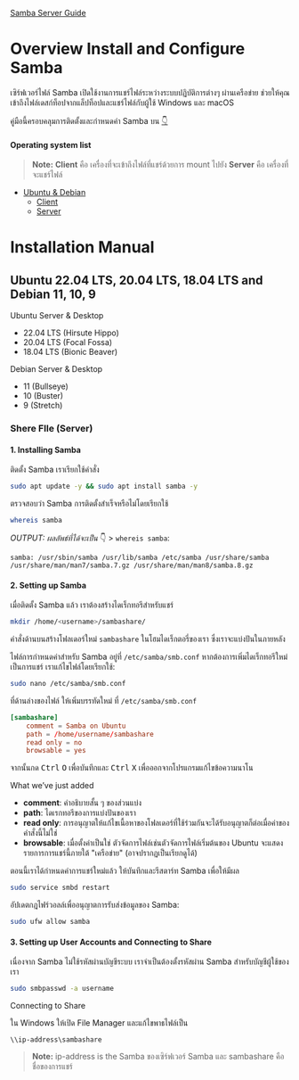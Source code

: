 <!-- https://ubuntu.com/tutorials/install-and-configure-samba#4-setting-up-user-accounts-and-connecting-to-share -->

[Samba Server Guide](https://help.ubuntu.com/community/Samba/SambaServerGuide?_ga=2.22781115.1053081430.1675660950-291376188.1671546043)


<!-- **Check user and group**
```bash
id -u <username>
id -g <groupname>
```

**Check list user**
```bash
pdbedit -L -v
``` -->
# Overview Install and Configure Samba
เซิร์ฟเวอร์ไฟล์ Samba เปิดใช้งานการแชร์ไฟล์ระหว่างระบบปฏิบัติการต่างๆ ผ่านเครือข่าย ช่วยให้คุณเข้าถึงไฟล์เดสก์ท็อปจากแล็ปท็อปและแชร์ไฟล์กับผู้ใช้ Windows และ macOS

คู่มือนี้ครอบคลุมการติดตั้งและกำหนดค่า Samba บน [👇](#operating-system-list)

<!-- What you’ll learn
- Make Server File Shrer with Samba Server & Client
- Share via local network & Network (LAN)

Requirements for doing
- Linux Operating System
- Local Area Network (LAN) to share files over -->

#### Operating system list

> **Note:** **Client** คือ เครื่องที่จะเข้าถึงไฟล์ที่แชร์ด้วยการ mount ไปยัง **Server** คือ เครื่องที่จะแชร์ไฟล์

- [Ubuntu & Debian](#ubuntu-2204-lts-2004-lts-1804-lts-and-debian-11-10-9)
    - [Client](#Shere-FIle-Client)
    - [Server](#shere-file-server)





# Installation Manual
## Ubuntu 22.04 LTS, 20.04 LTS, 18.04 LTS and Debian 11, 10, 9
Ubuntu Server & Desktop
- 22.04 LTS (Hirsute Hippo) 
- 20.04 LTS (Focal Fossa)
- 18.04 LTS (Bionic Beaver)

Debian Server & Desktop
- 11 (Bullseye)
- 10 (Buster)
- 9 (Stretch)


### Shere FIle (Server)

#### 1. Installing Samba

ติดตั้ง Samba เราเรียกใช้คำสั่ง


```bash
sudo apt update -y && sudo apt install samba -y
```


ตรวจสอบว่า Samba การติดตั้งสำเร็จหรือไม่โดยเรียกใช้
```bash
whereis samba
```


_OUTPUT: ผลลัพธ์ที่ได้จะเป็น_ 👇 > `whereis samba`:
```log
samba: /usr/sbin/samba /usr/lib/samba /etc/samba /usr/share/samba /usr/share/man/man7/samba.7.gz /usr/share/man/man8/samba.8.gz
```



#### 2. Setting up Samba

เมื่อติดตั้ง Samba แล้ว เราต้องสร้างไดเร็กทอรีสำหรับแชร์
```bash
mkdir /home/<username>/sambashare/
```
คำสั่งด้านบนสร้างโฟลเดอร์ใหม่ `sambashare` ในโฮมไดเร็กตอรี่ของเรา ซึ่งเราจะแบ่งปันในภายหลัง

ไฟล์การกำหนดค่าสำหรับ Samba อยู่ที่ `/etc/samba/smb.conf` หากต้องการเพิ่มไดเร็กทอรีใหม่เป็นการแชร์ เราแก้ไขไฟล์โดยเรียกใช้:


```bash
sudo nano /etc/samba/smb.conf
```
ที่ด้านล่างของไฟล์ ให้เพิ่มบรรทัดใหม่ ที่ `/etc/samba/smb.conf`
```smb.conf
[sambashare]
    comment = Samba on Ubuntu
    path = /home/username/sambashare
    read only = no
    browsable = yes
```

จากนั้นกด <kbd>Ctrl</kbd> <kbd>O</kbd> เพื่อบันทึกและ <kbd>Ctrl</kbd> <kbd>X</kbd> เพื่อออกจากโปรแกรมแก้ไขข้อความนาโน

What we’ve just added
- **comment**: คำอธิบายสั้น ๆ ของส่วนแบ่ง
- **path**: ไดเรกทอรีของการแบ่งปันของเรา
- **read only**: การอนุญาตให้แก้ไขเนื้อหาของโฟลเดอร์ที่ใช้ร่วมกันจะได้รับอนุญาตก็ต่อเมื่อค่าของคำสั่งนี้ไม่ใช่
- **browsable**: เมื่อตั้งค่าเป็นใช่ ตัวจัดการไฟล์เช่นตัวจัดการไฟล์เริ่มต้นของ Ubuntu จะแสดงรายการการแชร์นี้ภายใต้ "เครือข่าย" (อาจปรากฏเป็นเรียกดูได้)


ตอนนี้เราได้กำหนดค่าการแชร์ใหม่แล้ว ให้บันทึกและรีสตาร์ท Samba เพื่อให้มีผล
```bash
sudo service smbd restart
```


อัปเดตกฎไฟร์วอลล์เพื่ออนุญาตการรับส่งข้อมูลของ Samba:
```bash
sudo ufw allow samba
```



#### 3. Setting up User Accounts and Connecting to Share

เนื่องจาก Samba ไม่ใช้รหัสผ่านบัญชีระบบ เราจำเป็นต้องตั้งรหัสผ่าน Samba สำหรับบัญชีผู้ใช้ของเรา
```bash
sudo smbpasswd -a username
```


Connecting to Share

ใน Windows ให้เปิด File Manager และแก้ไขพาธไฟล์เป็น
```
\\ip-address\sambashare
```

> **Note:** ip-address is the Samba ของเซิร์ฟเวอร์ Samba และ sambashare คือชื่อของการแชร์